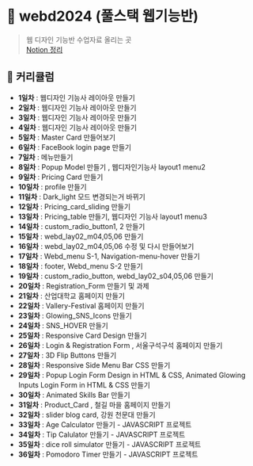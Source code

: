 # 🏁 webd2024 (풀스택 웹기능반) 
> 웹 디자인 기능반 수업자료 올리는 곳 <br>
> <a href="https://dlclfh.notion.site/2654f9a3f89543ff9055e2e0e91271c1?pvs=4" target="_blank">Notion 정리</a>

## 🚩 커리큘럼
- **1일차** : 웹디자인 기능사 레이아웃 만들기
- **2일차** : 웹디자인 기능사 레이아웃 만들기
- **3일차** : 웹디자인 기능사 레이아웃 만들기
- **4일차** : 웹디자인 기능사 레이아웃 만들기 
- **5일차** : Master Card 만들어보기
- **6일차** : FaceBook login page 만들기
- **7일차** : 메뉴만들기
- **8일차** : Popup Model 만들기 , 웹디자인기능사 layout1 menu2
- **9일차** : Pricing Card 만들기
- **10일차** : profile 만들기
- **11일차** : Dark_light 모드 변경되는거 바뀌기
- **12일차** : Pricing_card_sliding 만들기
- **13일차** : Pricing_table 만들기, 웹디자인 기능사 layout1 menu3
- **14일차** : custom_radio_button1, 2 만들기
- **15일차** : webd_lay02_m04,05,06 만들기
- **16일차** : webd_lay02_m04,05,06 수정 및 다시 만들어보기
- **17일차** : Webd_menu S-1, Navigation-menu-hover 만들기
- **18일차** : footer, Webd_menu S-2 만들기
- **19일차** : custom_radio_button, webd_lay02_s04,05,06 만들기
- **20일차** : Registration_Form 만들기 및 과제
- **21일차** : 산업대학교 홈페이지 만들기
- **22일차** : Vallery-Festival 홈페이지 만들기
- **23일차** : Glowing_SNS_Icons 만들기
- **24일차** : SNS_HOVER 만들기
- **25일차** : Responsive Card Design 만들기
- **26일차** : Login & Registration Form , 서울구석구석 홈페이지 만들기
- **27일차** : 3D Flip Buttons 만들기
- **28일차** : Responsive Side Menu Bar CSS 만들기
- **29일차** : Popup Login Form Design in HTML & CSS, Animated Glowing Inputs Login Form in HTML & CSS 만들기
- **30일차** : Animated Skills Bar 만들기
- **31일차** : Product_Card , 철길 마을 홈페이지 만들기
- **32일차** : slider blog card, 강원 천문대 만들기
- **33일차** : Age Calculator 만들기 - JAVASCRIPT 프로젝트
- **34일차** : Tip Calulator 만들기 - JAVASCRIPT 프로젝트
- **35일차** : dice roll simulator 만들기 - JAVASCRIPT 프로젝트
- **36일차** : Pomodoro Timer 만들기 - JAVASCRIPT 프로젝트

